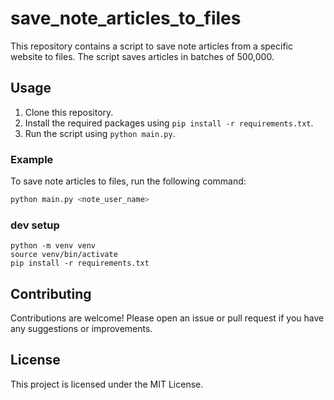 # save_note_articles_to_files

This repository contains a script to save note articles from a specific website to files. The script saves articles in batches of 500,000.

## Usage

1. Clone this repository.
2. Install the required packages using `pip install -r requirements.txt`.
3. Run the script using `python main.py`.

### Example

To save note articles to files, run the following command:
```bash
python main.py <note_user_name>
```

### dev setup

```
python -m venv venv
source venv/bin/activate
pip install -r requirements.txt
```


## Contributing

Contributions are welcome! Please open an issue or pull request if you have any suggestions or improvements.

## License

This project is licensed under the MIT License.
